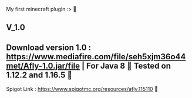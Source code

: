 My first minecraft plugin :> 💢

V_1.0
-------------------------------------------------------------------------------------------------------
Download version 1.0 : https://www.mediafire.com/file/seh5xjm36o44met/Afly-1.0.jar/file | For Java 8 🍰
Tested on 1.12.2 and 1.16.5 🥩
-------------------------------------------------------------------------------------------------------

Spigot Link : https://www.spigotmc.org/resources/afly.115110 🍕
